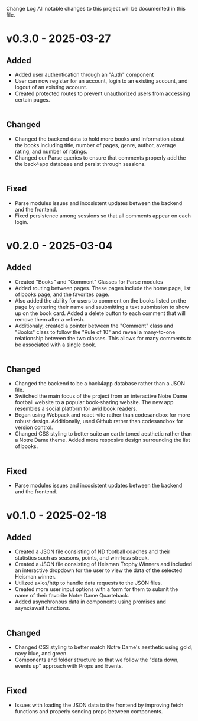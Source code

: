 Change Log
All notable changes to this project will be documented in this file.
# v0.3.0 - 2025-03-27 </br>
## Added
- Added user authentication through an "Auth" component
- User can now register for an account, login to an existing account, and logout of an existing account.
- Created protected routes to prevent unauthorized users from accessing certain pages. </br> </br>
## Changed 
- Changed the backend data to hold more books and information about the books including title, number of pages, genre, author, average rating, and number of ratings.
- Changed our Parse queries to ensure that comments properly add the the back4app database and persist through sessions.</br> </br>
## Fixed 
- Parse modules issues and incosistent updates between the backend and the frontend.
- Fixed persistence among sessions so that all comments appear on each login.
# v0.2.0 - 2025-03-04 </br>
## Added
- Created "Books" and "Comment" Classes for Parse modules
- Added routing between pages. These pages include the home page, list of books page, and the favorites page.
- Also added the ability for users to comment on the books listed on the page by entering their name and ssubmitting a text submission to show up on the book card. Added a delete button to each comment that will remove them after a refresh. 
- Additionaly, created a pointer between the "Comment" class and "Books" class to follow the "Rule of 10" and reveal a many-to-one relationship between the two classes. This allows for many comments to be associated with a single book. </br> </br>
## Changed 
- Changed the backend to be a back4app database rather than a JSON file.
- Switched the main focus of the project from an interactive Notre Dame football website to a popular book-sharing website. The new app resembles a social platform for avid book readers. 
- Began using Webpack and react-vite rather than codesandbox for more robust design. Additionally, used Github rather than codesandbox for version control.
- Changed CSS styling to better suite an earth-toned aesthetic rather than a Notre Dame theme. Added more resposive design surrounding the list of books. </br> </br>
## Fixed 
- Parse modules issues and incosistent updates between the backend and the frontend.

# v0.1.0 - 2025-02-18 </br>
## Added
- Created a JSON file consisting of ND football coaches and their statistics such as seasons, points, and win-loss streak.
- Created a JSON file consisting of Heisman Trophy Winners and included an interactive dropdown for the user to view the data of the selected Heisman winner.
- Utilized axios/http to handle data requests to the JSON files.
- Created more user input options with a form for them to submit the name of their favorite Notre Dame Quarteback.
- Added asynchronous data in components using promises and async/await functions. </br> </br>
## Changed
- Changed CSS styling to better match Notre Dame's aesthetic using gold, navy blue, and green.
- Components and folder structure so that we follow the "data down, events up" approach with Props and Events. </br> </br>
## Fixed
- Issues with loading the JSON data to the frontend by improving fetch functions and properly sending props between components. </br>

